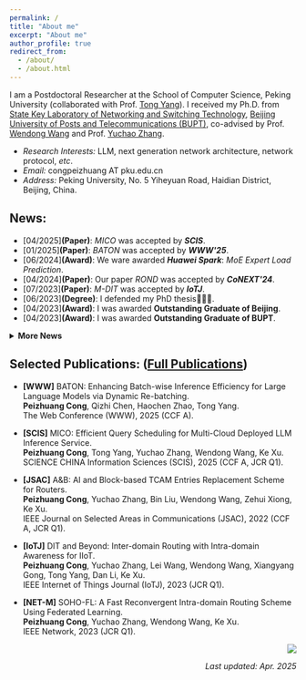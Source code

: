 ```yaml
---
permalink: /
title: "About me"
excerpt: "About me"
author_profile: true
redirect_from: 
  - /about/
  - /about.html
---
```


  I am a Postdoctoral Researcher at the School of Computer Science, Peking University (collaborated with Prof. [Tong Yang](https://yangtonghome.github.io/)). I received my Ph.D. from [State Key Laboratory of Networking and Switching Technology](https://sklnst-en.bupt.edu.cn/), [Beijing University of Posts and Telecommunications (BUPT)](https://www.bupt.edu.cn/index.htm), co-advised by Prof. [Wendong Wang](https://teacher.bupt.edu.cn/wangwendong/) and Prof. [Yuchao Zhang](http://yuchaozhang.weebly.com/). 
- *Research Interests:* LLM, next generation network architecture, network protocol, *etc*.
- *Email:* congpeizhuang AT pku.edu.cn
- *Address:* Peking University, No. 5 Yiheyuan Road, Haidian District, Beijing, China.


## News: 
<!--
- [07/2025]**(Paper)**: *I2BGP* was accepted by ***ToN***.
- [04/2025]**(Paper)**: *MICO* was accepted by ***SCIS***. 
- [01/2025]**(Paper)**: *BATON* was accepted by ***WWW'25***. 
- [06/2024]**(Award)**: We ware awarded ***Huawei Spark***: *MoE Expert Load Prediction*.
- [04/2024]**(Paper)**: Our paper *ROND* was accepted by ***CoNEXT'24***. 
- [07/2023]**(Paper)**: *M-DIT* was accepted by ***IoTJ***. 
- [06/2023]**(Degree)**: I defended my PhD thesis👨🏻‍🎓.
- [04/2023]**(Award)**: I was awarded **Outstanding Graduate of Beijing**.
- [04/2023]**(Award)**: I was awarded **Outstanding Graduate of BUPT**.
- [03/2023]**(Paper)**: Our paper *Grandet* was accepted by ***IWQoS'23***.
- [02/2023]**(Paper)**: *SOHO-FL* was accepted by ***IEEE Network***.
- [10/2022]**(Award)**: I was awarded the **National Scholarship for Doctoral Students**. 
- [05/2022]**(Paper)**: *A&B* was accepted by ***JSAC***.
- [04/2022]**(Paper)**: *DIT* was accepted by ***IWQoS'22***.
- [04/2021]**(Paper)**: *AIR* was accepted by ***IWQoS'21***.
- [04/2021]**(Project)**: *FLR* was approved by **BUPT Excellent Ph.D. Student Foundation**.
- [03/2021]**(Paper)**: *RLR-M* was accepted by ***CN***.
- [02/2021]**(Paper)**: *DND* was accepted by ***TNSM***.
- [01/2021]**(Paper)**: *RLR* was accepted by ***ICC'21***.
-->
<div>
  <ul>
    <!--<li>[07/2025]<b>(Paper)</b>: <i>I2BGP</i> was accepted by <b><i>ToN</i></b>.</li>-->
    <li>[04/2025]<b>(Paper)</b>: <i>MICO</i> was accepted by <b><i>SCIS</i></b>.</li>
    <li>[01/2025]<b>(Paper)</b>: <i>BATON</i> was accepted by <b><i>WWW'25</i></b>.</li>
    <li>[06/2024]<b>(Award)</b>: We ware awarded <b><i>Huawei Spark</i></b>: <i>MoE Expert Load Prediction</i>.</li>
    <li>[04/2024]<b>(Paper)</b>: Our paper <i>ROND</i> was accepted by <b><i>CoNEXT'24</i></b>.</li>
    <li>[07/2023]<b>(Paper)</b>: <i>M-DIT</i> was accepted by <b><i>IoTJ</i></b>.</li>
    <li>[06/2023]<b>(Degree)</b>: I defended my PhD thesis👨🏻‍🎓.</li>
    <li>[04/2023]<b>(Award)</b>: I was awarded <b>Outstanding Graduate of Beijing</b>.
    <li>[04/2023]<b>(Award)</b>: I was awarded <b>Outstanding Graduate of BUPT</b>.
  </ul>
  <details>
    <summary><strong>More News</strong></summary>
    <ul>
      <li>[03/2023]<b>(Paper)</b>: Our paper <i>Grandet</i> was accepted by <b><i>IWQoS'23</i></b>.</li>
      <li>[02/2023]<b>(Paper)</b>: <i>SOHO-FL</i> was accepted by <b><i>IEEE Network</i></b>.</li>
      <li>[10/2022]<b>(Award)</b>: I was awarded the <b>National Scholarship for Doctoral Students</b>. 
      <li>[05/2022]<b>(Paper)</b>: <i>A&B</i> was accepted by <b><i>JSAC</i></b>.</li>
      <li>[04/2022]<b>(Paper)</b>: <i>DIT</i> was accepted by <b><i>IWQoS'22</i></b>.</li>
      <li>[04/2021]<b>(Paper)</b>: <i>AIR</i> was accepted by <b><i>IWQoS'21</i></b>.</li>
      <li>[04/2021]<b>(Project)</b>: <i>FLR</i> was approved by <b><i>BUPT Excellent Ph.D. Student Foundation</i></b>.</li>
      <li>[03/2021]<b>(Paper)</b>: <i>RLR-M</i> was accepted by <b><i>CN</i></b>.</li>
      <li>[02/2021]<b>(Paper)</b>: <i>DND</i> was accepted by <b><i>TNSM</i></b>.</li>
      <li>[01/2021]<b>(Paper)</b>: <i>RLR</i> was accepted by <b><i>ICC'21</i></b>.</li>
    </ul>
  </details>
</div>


## Selected Publications: ([Full Publications](/publications/))
<!--
- **[ToN]** I2BGP: A Privacy-Preserving Intra-AS State-Assisted Inter-AS Routing Scheme.  
  **Peizhuang Cong**, Yuchao Zhang, Jun Wang, Wendong Wang, Tong Yang, Dan Li, Ke Xu
  IEEE/ACM Transactions on Networking (ToN), 2025 (CCF A).
-->
- **[WWW]** BATON: Enhancing Batch-wise Inference Efficiency for Large Language Models via Dynamic Re-batching.  
  **Peizhuang Cong**, Qizhi Chen, Haochen Zhao, Tong Yang.  
  The Web Conference (WWW), 2025 (CCF A).

- **[SCIS]** MICO: Efficient Query Scheduling for Multi-Cloud Deployed LLM Inference Service.  
  **Peizhuang Cong**, Tong Yang, Yuchao Zhang, Wendong Wang, Ke Xu.  
  SCIENCE CHINA Information Sciences (SCIS), 2025 (CCF A, JCR Q1).

- **[JSAC]** A&B: AI and Block-based TCAM Entries Replacement Scheme for Routers.  
  **Peizhuang Cong**, Yuchao Zhang, Bin Liu, Wendong Wang, Zehui Xiong, Ke Xu.  
  IEEE Journal on Selected Areas in Communications (JSAC), 2022 (CCF A, JCR Q1).
  
- **[IoTJ]** DIT and Beyond: Inter-domain Routing with Intra-domain Awareness for IIoT.  
  **Peizhuang Cong**, Yuchao Zhang, Lei Wang, Wendong Wang, Xiangyang Gong, Tong Yang, Dan Li, Ke Xu.  
  IEEE Internet of Things Journal (IoTJ), 2023 (JCR Q1).
  
- **[NET-M]** SOHO-FL: A Fast Reconvergent Intra-domain Routing Scheme Using Federated Learning.  
  **Peizhuang Cong**, Yuchao Zhang, Wendong Wang, Ke Xu.  
  IEEE Network, 2023 (JCR Q1).

<!-- 
- **[IWQoS]** Break the Blackbox! Desensitize Intra-domain Information for Inter-domain Routing.  
  **Peizhuang Cong**, Yuchao Zhang, Lei Wang, Hao Ni, Wendong Wang, Xiangyang Gong, Tong Yang, Dan Li, Ke Xu.  
  IEEE/ACM International Symposium on Quality Service (IWQoS), 2022 (CCF B).
  
- **[CN]** A Deep Reinforcement Learning-based Multi-Optimality Routing Scheme for Dynamic IoT Networks.  
  **Peizhuang Cong**, Yuchao Zhang, Zheli Liu, Thar Baker, Hissam Tawfik, Wendong Wang, Ke Xu, Ruidong Li, Fuliang Li.  
  Computer Networks (CN), Elsevier, 2021 (CCF B).
  
- **[TNSM]** DND: Driver Node Detection for Control Message Diffusion in Smart Transportations.  
  **Peizhuang Cong**, Yuchao Zhang, Wendong Wang, Ning Zhang.  
  IEEE Transactions on Network and Service Management (TNSM), 2021 (JCR Q2).
-->


<p align='right'><a href="https://clustrmaps.com/site/1boab" title="Visit tracker"><img src="//www.clustrmaps.com/map_v2.png?d=V70tYWiC2S5od54kyB_gryHlu06cB7tlRQksWmTnQzk&cl=ffffff"></a></p>

<p align='right'><i>Last updated: Apr. 2025</i></p>
